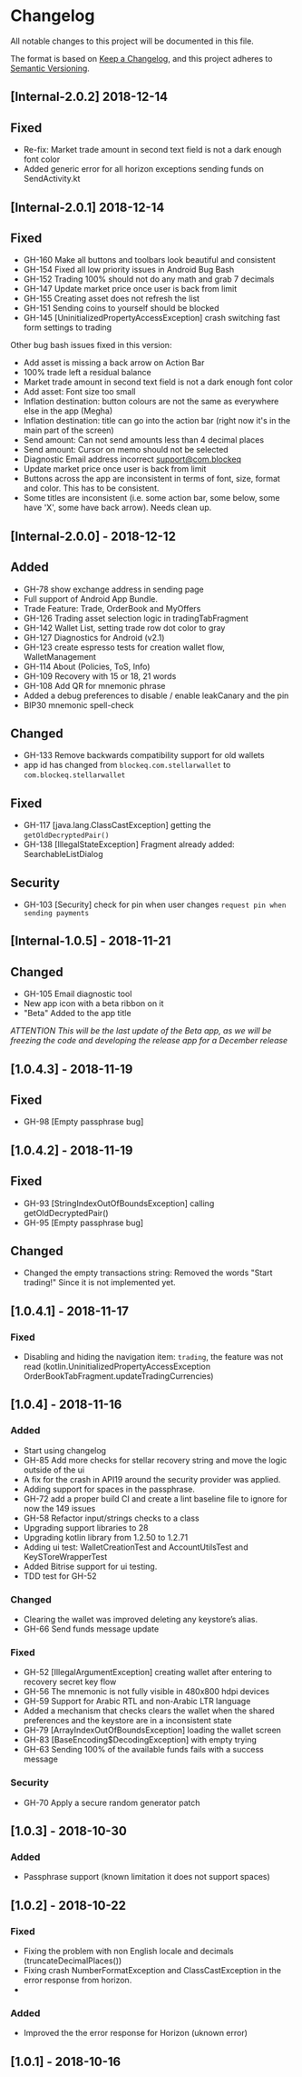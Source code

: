 # Changelog
All notable changes to this project will be documented in this file.

The format is based on [Keep a Changelog](https://keepachangelog.com/en/1.0.0/),
and this project adheres to [Semantic Versioning](https://semver.org/spec/v2.0.0.html).

## [Internal-2.0.2] 2018-12-14
## Fixed
- Re-fix: Market trade amount in second text field is not a dark enough font color
- Added generic error for all horizon exceptions sending funds on SendActivity.kt  

## [Internal-2.0.1] 2018-12-14
## Fixed
- GH-160 Make all buttons and toolbars look beautiful and consistent
- GH-154 Fixed all low priority issues in Android Bug Bash
- GH-152 Trading 100% should not do any math and grab 7 decimals
- GH-147 Update market price once user is back from limit
- GH-155 Creating asset does not refresh the list
- GH-151 Sending coins to yourself should be blocked
- GH-145 [UninitializedPropertyAccessException] crash switching fast form settings to trading

Other bug bash issues fixed in this version:
- Add asset is missing a back arrow on Action Bar
- 100% trade left a residual balance
- Market trade amount in second text field is not a dark enough font color
- Add asset: Font size too small
- Inflation destination: button colours are not the same as everywhere else in the app (Megha)
- Inflation destination: title can go into the action bar (right now it's in the main part of the screen)
- Send amount: Can not send amounts less than 4 decimal places
- Send amount: Cursor on memo should not be selected
- Diagnostic Email address incorrect support@com.blockeq
- Update market price once user is back from limit
- Buttons across the app are inconsistent in terms of font, size, format and color. This has to be consistent.
- Some titles are inconsistent (i.e. some action bar, some below, some have 'X', some have back arrow). Needs clean up.

## [Internal-2.0.0] - 2018-12-12
## Added
- GH-78 show exchange address in sending page
- Full support of Android App Bundle.
- Trade Feature: Trade, OrderBook and MyOffers
- GH-126 Trading asset selection logic in tradingTabFragment
- GH-142 Wallet List, setting trade row dot color to gray
- GH-127 Diagnostics for Android (v2.1)
- GH-123 create espresso tests for creation wallet flow, WalletManagement
- GH-114 About (Policies, ToS, Info)
- GH-109 Recovery with 15 or 18, 21 words
- GH-108 Add QR for mnemonic phrase
- Added a debug preferences to disable / enable leakCanary and the pin
- BIP30 mnemonic spell-check

## Changed
- GH-133 Remove backwards compatibility support for old wallets
- app id has changed from `blockeq.com.stellarwallet` to `com.blockeq.stellarwallet`
## Fixed
- GH-117 [java.lang.ClassCastException] getting the `getOldDecryptedPair()`
- GH-138 [IllegalStateException] Fragment already added: SearchableListDialog

## Security
- GH-103 [Security] check for pin when user changes `request pin when sending payments`

## [Internal-1.0.5] - 2018-11-21
## Changed
- GH-105 Email diagnostic tool
- New app icon with a beta ribbon on it
- "Beta" Added to the app title

*ATTENTION This will be the last update of the Beta app, as we will be freezing the code and developing the release app for a December release*

## [1.0.4.3] - 2018-11-19
## Fixed
- GH-98 [Empty passphrase bug]

## [1.0.4.2] - 2018-11-19
## Fixed
- GH-93 [StringIndexOutOfBoundsException] calling getOldDecryptedPair()
- GH-95 [Empty passphrase bug]

## Changed
- Changed the empty transactions string: Removed the words "Start trading!" Since it is not implemented yet.

## [1.0.4.1] - 2018-11-17
### Fixed
- Disabling and hiding the navigation item: `trading`, the feature was not read
(kotlin.UninitializedPropertyAccessException OrderBookTabFragment.updateTradingCurrencies)

## [1.0.4] - 2018-11-16
### Added
- Start using changelog
- GH-85 Add more checks for stellar recovery string and move the logic outside of the ui
- A fix for the crash in API19 around the security provider was applied.
- Adding support for spaces in the passphrase.
- GH-72 add a proper build CI and create a lint baseline file to ignore for now the 149 issues
- GH-58 Refactor input/strings checks to a class 
- Upgrading support libraries to 28
- Upgrading kotlin library from 1.2.50 to 1.2.71
- Adding ui test: WalletCreationTest and AccountUtilsTest and KeySToreWrapperTest
- Added Bitrise support for ui testing.
- TDD test for GH-52

### Changed
- Clearing the wallet was improved deleting any keystore’s alias.
- GH-66 Send funds message update

### Fixed
- GH-52 [IllegalArgumentException] creating wallet after entering to recovery secret key flow
- GH-56 The mnemonic is not fully visible in 480x800 hdpi devices
- GH-59 Support for Arabic RTL and non-Arabic LTR language
- Added a mechanism that checks clears the wallet when the shared preferences and the keystore are in a inconsistent state
- GH-79 [ArrayIndexOutOfBoundsException] loading the wallet screen
- GH-83 [BaseEncoding$DecodingException] with empty trying
- GH-63 Sending 100% of the available funds fails with a success message

### Security
- GH-70 Apply a secure random generator patch


## [1.0.3] - 2018-10-30
### Added
- Passphrase support (known limitation it does not support spaces)


## [1.0.2] - 2018-10-22
### Fixed
- Fixing the problem with non English locale and decimals (truncateDecimalPlaces())
- Fixing crash NumberFormatException and ClassCastException in the error response from horizon.
- 
### Added
- Improved the the error response for Horizon (uknown error)

## [1.0.1] - 2018-10-16

